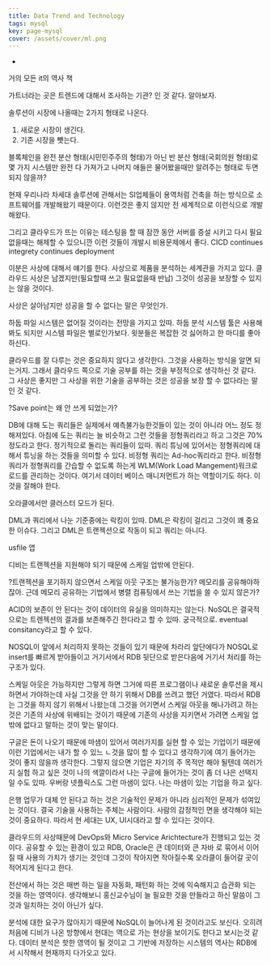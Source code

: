 ```yaml
---
title: Data Trend and Technology
tags: mysql
key: page-mysql
cover: /assets/cover/ml.png
---
```


* 

거의 모든 it의 역사 책

가트너라는 곳은 트렌드에 대해서 조사하는 기관? 인 것 같다. 알아보자.

솔루션이 시장에 나올때는 2가지 형태로 나온다.
1. 새로운 시장이 생긴다.
2. 기존 시장을 뺏는다.

블록체인을 완전 분산 형태(시민민주주의 형태)가 아닌 반 분산 형태(국회의원 형태)로 몇 가지 시스템만 완전 다
가져가고 나머지 애들은 물어봤을때만 알려주는 형태로 두면 되지 않을까?

현재 우리나라 차세대 솔루션에 관해서는 SI업체들이 용역처럼 건축을 하는 방식으로 소프트웨어를 개발해왔기 때문이다.
이런것은 좋지 않지만 전 세계적으로 이런식으로 개발해왔다.

그리고 클라우드가 뜨는 이유는 테스팅을 할 때 잠깐 동안 서버를 증설 시키고 다시 필요 없을때는 해제할 수 있으니깐
이런 것들이 개발시 비용문제에서 좋다. CICD continues integrety continues deployment

이분은 사상에 대해서 얘기를 한다. 사상으로 제품을 분석하는 세계관을 가지고 있다.
클라우드 사상은 남겠지만(필요할때 쓰고 필요없을때 반납) 그것이 성공을 보장할 수 있지는 않을 것이다.

사상은 살아남지만 성공을 할 수 없다는 말은 무엇인가.

하둡 파일 시스템은 없어질 것이라는 전망을 가지고 있따. 하둡 분석 시스템 툴은 사용해봐도 되지만 시스템 파일은 별로인가보다.
윗분들은 복잡한 것 싫어하고 한 마디를 좋아하신다.

클라우드를 잘 다루는 것은 중요하지 않다고 생각한다. 그것을 사용하는 방식을 알면 되는거지. 그래서 클라우드 쪽으로 기술 공부를 하는 것을
부정적으로 생각하신 것 같다. 그 사상은 좋지만 그 사상을 위한 기술을 공부하는 것은 성공을 보장 할 수 없다라는 말인 것 같다.

?Save point는 왜 안 쓰게 되었는가?

DB에 대해 도는 쿼리들은 실제에서 예측불가능한것들이 있는 것이 아니라 어느 정도 정해져있다.
아침에 도는 쿼리는 늘 비슷하고 그런 것들을 정형쿼리라고 하고 그것은 70%정도라고 한다.
정기적으로 돌리는 쿼리들이 있따.
쿼리 튜닝에 있어서는 정형쿼리에 대해서 튜닝을 하는 것들을 의미할 수 있다.
비정형 쿼리는 Ad-hoc쿼리라고 한다.
비정형 쿼리가 정형쿼리를 간습할 수 없도록 하는게 WLM(Work Load Mangement)워크로 로드를 관리하는 것이다.
여기서 데이터 베이스 매니저먼트가 하는 역할이기도 하다. 이것을 잘해야 한다.

오라클에서만 클러스터 모드가 된다.

DML과 쿼리에서 나눈 기준중에는 락킹이 있따.
DML은 락킹이 걸리고 그것이 꽤 중요한 이슈다.
그리고 DML은 트랜젝션으로 작동이 되고 쿼리는 아니다.

usfile 앱

디비는 트랜젝션을 지원해야 되기 때문에 스케일 업밖에 안된다.

?트랜젝션을 포기하지 않으면서 스케일 아웃 구조는 불가능한가? 메모리를 공유해야하잖아. 근데 메모리 공유하는 기법에서 병렬 컴퓨팅에서 쓰는 기법을 쓸 수 있지 않은가?

ACID의 보존이 안 된다는 것이 데이터의 유실을 의미하지는 않는다.
NoSQL은 결국적으로는 트렌젝션의 결과를 보존해주긴 한다라고 할 수 있따. 궁극적으로.
eventual consitancy라고 할 수 있다.

NOSQL이 앞에서 처리하지 못하는 것들이 있기 때문에 차라리
앞단에다가 NOSQL로 insert를 빠르게 받아들이고 거기서에서 RDB 뒷단으로 받은다음에 거기서 처리를 하는 구조가 있다.

스케일 아웃은 가능하지만 그렇게 하면 그거에 따른 프로그램이나 새로운 솔루션을 제시하면서 가야하는데 사실 그것을 안 하기 위해서
DB를 쓰려고 했던 거였다. 따라서 RDB는 그것을 하지 않기 위해서 나왔는데 그것을 어기면서 스케일 아웃을 해나가려고 하는 것은
기존의 사상에 위배되는 것이기 때문에 기존의 사상을 지키면서 가려면 스케일 업밖에 없다고 말하는 것이 맞는 말이다.

구글은 돈이 나오기 때문에 마샘이 있어서 여러가지를 실현 할 수 있는 기업이기 때문에 이런 기업에서는 내가 할 수 있느 ㄴ것을 
많이 할 수 있다고 생각하기에 여기 들어가는 것이 좋지 않을까 생각한다.  그렇지 않으면 기업은 자기의 주 목적만 해야 될텐데 여러가지 실험 하고 싶은 것이 나의 
색깔이라서 나는 구글에 들어가는 것이 좀 더 나은 선택지일 수도 있따.
우버랑 넷플릭스도 그런 마샘이 있다. 나는 마샘이 있는 기업을 하고 싶다.

은행 업무가 대체 안 된다고 하는 것은 기술적인 문제가 아니라 심리적인 문제가 섞여있는 것이다.
결국 기술을 사용하는 주체는 사람이다. 사람의 감정적인 면을 생각해야 되는 것이 중요하다. 따라서 현 세대는
UX, UI시대라고 할 수 있다는 것이다.

클라우드의 사상때문에 DevOps와 Micro Service Arichtecture가 진행되고 있는 것이다.
공유할 수 있는 환경이 있고 RDB, Oracle은 큰 데이터와 큰 자바 로 묶어서 이어질 때 사용의 가치가 생기는 것인데
그것이 작아지면 작아질수록 오라클이 들어갈 곳이 적어지게 된다고 한다.

전산에서 하는 것은 매번 하는 일을 자동화, 패턴화 하는 것에 익숙해지고 습관화 되는 것을 하는 영역이다.
생각해보니 홍신교수님이 늘 필요한 것을 만들라고 하신 말씀이 그것과 일치하는 것이 아닌가 싶다.

분석에 대한 요구가 많아지기 때문에 NoSQL이 늘어나게 된 것이라고도 보신다.
오히려 처음에 디비가 나온 방향에서 현대는 역으로 가는 현상을 보이기도 한다고 보시는것 같다.
데이터 분석은 핫한 영역이 될 것이고 그 기반에 저장하는 시스템의 역사는 RDB에서 시작해서 현재까지 다가오고 있다.

